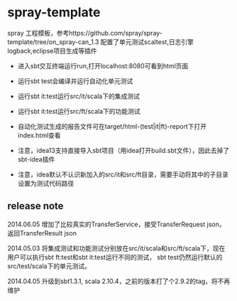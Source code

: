 spray-template
==============

spray 工程模板，参考https://github.com/spray/spray-template/tree/on_spray-can_1.3
配置了单元测试scaltest,日志引擎logback,eclipse项目生成等插件

* 进入sbt交互终端运行run,打开localhost:8080可看到html页面
* 运行sbt test会编译并运行自动化单元测试
* 运行sbt it:test运行src/it/scala下的集成测试
* 运行sbt it:test运行src/ft/scala下的功能测试
* 自动化测试生成的报告文件可在target/html-(test|it|ft)-report下打开index.html查看

* 注意，idea13支持直接导入sbt项目（用idea打开build.sbt文件），因此去掉了sbt-idea插件
* 注意，idea默认不认识新加入的src/it和src/ft目录，需要手动将其中的子目录设置为测试代码路径

release note
----------------------

2014.06.05 增加了比较真实的TransferService，接受TransferRequest json，返回TransferResult json

2014.05.03 将集成测试和功能测试分别放在src/it/scala和src/ft/scala下，现在用户可以执行sbt ft:test和sbt it:test运行不同的测试，
sbt test仍然运行默认的src/test/scala下的单元测试。

2014.04.05 升级到sbt1.3.1, scala 2.10.4，之前的版本打了个2.9.2的tag，将不再维护

